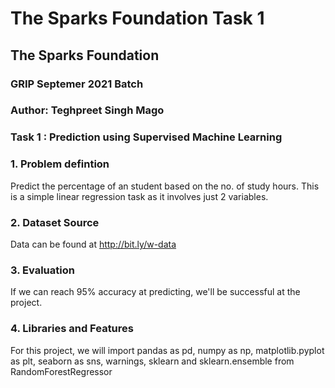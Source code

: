 # The Sparks Foundation Task 1

## The Sparks Foundation

### GRIP Septemer 2021 Batch

### Author: Teghpreet Singh Mago

### Task 1 : Prediction using Supervised Machine Learning

### 1. Problem defintion

Predict the percentage of an student based on the no. of study hours. This is a simple linear regression task as it involves just 2 variables.

### 2. Dataset Source

Data can be found at http://bit.ly/w-data

### 3. Evaluation

If we can reach 95% accuracy at predicting, we'll be successful at the project.

### 4. Libraries and Features

For this project, we will import pandas as pd, numpy as np, matplotlib.pyplot as plt, seaborn as sns, warnings, sklearn and sklearn.ensemble from RandomForestRegressor

